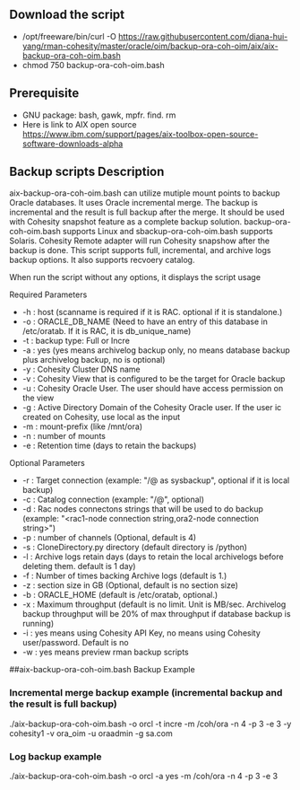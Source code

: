 ## Download the script
- /opt/freeware/bin/curl -O https://raw.githubusercontent.com/diana-hui-yang/rman-cohesity/master/oracle/oim/backup-ora-coh-oim/aix/aix-backup-ora-coh-oim.bash
- chmod 750 backup-ora-coh-oim.bash

## Prerequisite
- GNU package: bash, gawk, mpfr. find. rm
- Here is link to AIX open source https://www.ibm.com/support/pages/aix-toolbox-open-source-software-downloads-alpha


## Backup scripts Description

aix-backup-ora-coh-oim.bash can utilize mutiple mount points to backup Oracle databases. It uses Oracle incremental merge. The backup is incremental and the result is full backup after the merge. It should be used with Cohesity snapshot feature as a complete backup solution. backup-ora-coh-oim.bash supports Linux and sbackup-ora-coh-oim.bash supports Solaris. Cohesity Remote adapter will run Cohesity snapshow after the backup is done. 
This script supports full, incremental, and archive logs backup options. It also supports recvoery catalog.

When run the script without any options, it displays the script usage

 Required Parameters
- -h : host (scanname is required if it is RAC. optional if it is standalone.)
- -o : ORACLE_DB_NAME (Need to have an entry of this database in /etc/oratab. If it is RAC, it is db_unique_name)
- -t : backup type: Full or Incre
- -a : yes (yes means archivelog backup only, no means database backup plus archivelog backup, no is optional)
- -y : Cohesity Cluster DNS name
- -v : Cohesity View that is configured to be the target for Oracle backup
- -u : Cohesity Oracle User. The user should have access permission on the view
- -g : Active Directory Domain of the Cohesity Oracle user. If the user ic created on Cohesity, use local as the input
- -m : mount-prefix (like /mnt/ora)
- -n : number of mounts
- -e : Retention time (days to retain the backups)

 Optional Parameters
- -r : Target connection (example: "<dbuser>/<dbpass>@<target connection string> as sysbackup", optional if it is local backup)
- -c : Catalog connection (example: "<dbuser>/<dbpass>@<catalog connection string>", optional)
- -d : Rac nodes connectons strings that will be used to do backup (example: "<rac1-node connection string,ora2-node connection string>")
- -p : number of channels (Optional, default is 4)
- -s : CloneDirectory.py directory (default directory is <current script directory>/python)
- -l : Archive logs retain days (days to retain the local archivelogs before deleting them. default is 1 day)
- -f : Number of times backing Archive logs (default is 1.)
- -z : section size in GB (Optional, default is no section size)
- -b : ORACLE_HOME (default is /etc/oratab, optional.)
- -x : Maximum throughput (default is no limit. Unit is MB/sec. Archivelog backup throughput will be 20% of max throughput if database backup is running)
- -i : yes means using Cohesity API Key, no means using Cohesity user/password. Default is no
- -w : yes means preview rman backup scripts


##aix-backup-ora-coh-oim.bash Backup Example

### Incremental merge backup example (incremental backup and the result is full backup)
./aix-backup-ora-coh-oim.bash -o orcl -t incre -m /coh/ora -n 4 -p 3 -e 3 -y cohesity1 -v ora_oim -u oraadmin -g sa.com 
 
 ### Log backup example
./aix-backup-ora-coh-oim.bash -o orcl -a yes -m /coh/ora -n 4 -p 3 -e 3
